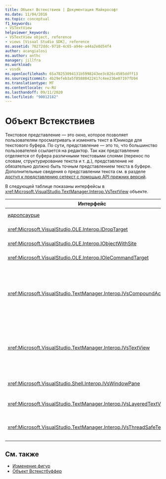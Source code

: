 ```yaml
---
title: Объект Встекствиев | Документация Майкрософт
ms.date: 11/04/2016
ms.topic: conceptual
f1_keywords:
- VSTextView
helpviewer_keywords:
- VSTextView object, reference
- views [Visual Studio SDK], reference
ms.assetid: 78272ddc-9718-4c65-a94e-a44a2e8d54f4
author: acangialosi
ms.author: anthc
manager: jillfra
ms.workload:
- vssdk
ms.openlocfilehash: 65a78253094131b5998243ee3c826c4585ddff13
ms.sourcegitcommit: 4b29efeb3a5f05888422417c4ee236e07197fb94
ms.translationtype: MT
ms.contentlocale: ru-RU
ms.lasthandoff: 09/11/2020
ms.locfileid: "90012182"
---
```

# <a name="vstextview-object"></a>Объект Встекствиев

Текстовое представление — это окно, которое позволяет пользователям просматривать и изменять текст в Юникоде для текстового буфера. По сути, представление — это то, что большинство пользователей ссылается на редактор. Так как представление отделяется от буфера различными текстовыми слоями (перенос по словам, структурирование текста и т. д.), представление не обязательно должно быть точным представлением текста в буфере. Дополнительные сведения о представлении текста см. в разделе [доступ к представлению сетекст с помощью API прежних версий](../vs-2015/extensibility/accessing-thetext-view-by-using-the-legacy-api.md?view=vs-2015).

В следующей таблице показаны интерфейсы в <xref:Microsoft.VisualStudio.TextManager.Interop.VsTextView> объекте.

|Интерфейс|Описание|
|---------------|-----------------|
|[идропсаурце](/windows/desktop/api/oleidl/nn-oleidl-idropsource)|Стандартный OLE-интерфейс.|
|<xref:Microsoft.VisualStudio.OLE.Interop.IDropTarget>|Стандартный OLE-интерфейс.|
|<xref:Microsoft.VisualStudio.OLE.Interop.IObjectWithSite>|Стандартный OLE-интерфейс.|
|<xref:Microsoft.VisualStudio.OLE.Interop.IOleCommandTarget>|Стандартный OLE-интерфейс.|
|<xref:Microsoft.VisualStudio.TextManager.Interop.IVsCompoundAction>|Позволяет создавать составные действия (то есть действия, сгруппированные в одну единицу отмены или возврата).|
|<xref:Microsoft.VisualStudio.TextManager.Interop.IVsTextView>|Предоставляет базовые методы для управления представлением и доступа к ним. `IVsTextView` не является потокобезопасным.|
|<xref:Microsoft.VisualStudio.Shell.Interop.IVsWindowPane>|Создает и управляет областью окна.|
|<xref:Microsoft.VisualStudio.TextManager.Interop.IVsLayeredTextView>|Взаимодействует с текстовыми слоями.|
|<xref:Microsoft.VisualStudio.TextManager.Interop.IVsThreadSafeTextView>|Выполняет операции с представлением из другого потока.|

## <a name="see-also"></a>См. также

- [Изменение фигур](https://www.microsoft.com/download/details.aspx?id=55984)
- [Объект Встекстбуффер](../extensibility/vstextbuffer-object.md)